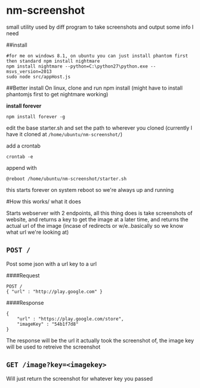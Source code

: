 nm-screenshot
=============

small utility used by diff program to take screenshots and output some info I need


##install

```
#for me on windows 8.1, on ubuntu you can just install phantom first then standard npm install nightmare
npm install nightmare --python=C:\python27\python.exe --msvs_version=2013
sudo node src/appHost.js 
```


##Better install
On linux, clone and run npm install (might have to install phantomjs first to get nightmare working)

**install forever**
```
npm install forever -g
```

edit the base starter.sh and set the path to wherever you cloned
(currently I have it cloned at ``/home/ubuntu/nm-screenshot/``)

add a crontab

```
crontab -e
```

append with

```
@reboot /home/ubuntu/nm-screenshot/starter.sh
```

this starts forever on system reboot so we're always up and running


#How this works/ what it does

Starts webserver with 2 endpoints, all this thing does is take screenshots of website, and returns a key to get the image at a later time, and returns the actual url of the image (incase of redirects or w/e..basically so we know what url we're looking at)

## ``POST /``

Post some json with a url key to a url


####Request
```
POST / 
{ "url" : "http://play.google.com" }
```

####Response

```
{
	"url" : "https://play.google.com/store",
	"imageKey" : "54b1f7d8"
}
```

The response will be the url it actually took the screenshot of, the image key will be used to retreive the screenshot


## ``GET /image?key=<imagekey>``

Will just return the screenshot for whatever key you passed 


